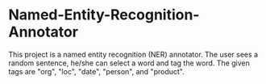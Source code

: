 # Named-Entity-Recognition-Annotator
This project is a named entity recognition (NER) annotator. The user sees a random sentence, he/she can select a word and tag the word. The given tags are "org", "loc", "date", "person", and "product".
